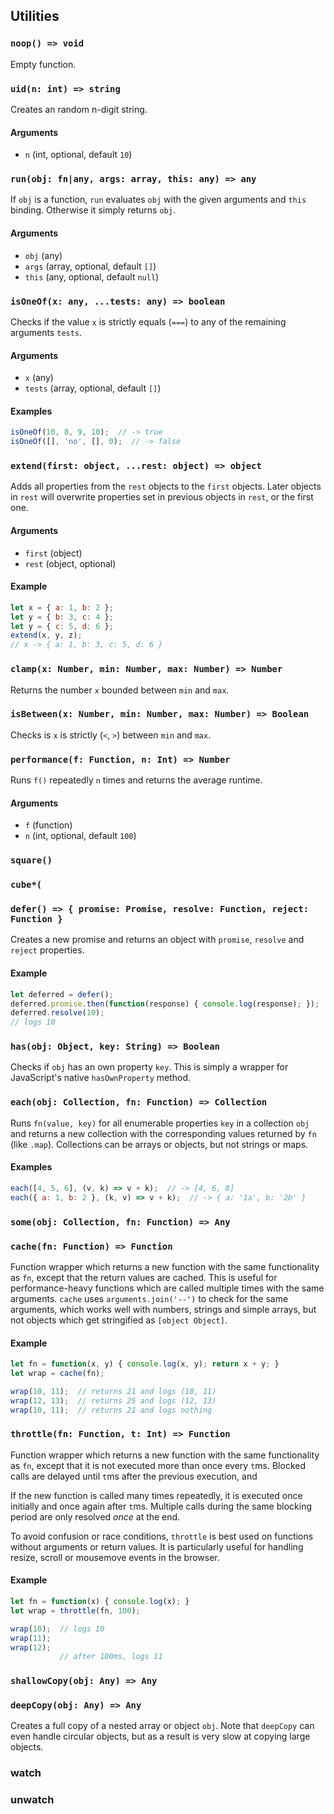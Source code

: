 ## Utilities


### `noop() => void`
Empty function.


### `uid(n: int) => string`
Creates an random n-digit string.

#### Arguments
* `n` (int, optional, default `10`) 



### `run(obj: fn|any, args: array, this: any) => any`
If `obj` is a function, `run` evaluates `obj` with the given arguments and `this` binding. Otherwise it simply returns `obj`.

#### Arguments
* `obj` (any)
* `args` (array, optional, default `[]`)
* `this` (any, optional, default `null`)



### `isOneOf(x: any, ...tests: any) => boolean`
Checks if the value `x` is strictly equals (`===`) to any of the remaining arguments `tests`.

#### Arguments
* `x` (any)
* `tests` (array, optional, default `[]`)

#### Examples
```js
isOneOf(10, 8, 9, 10);  // -> true
isOneOf([], 'no', [], 0);  // -> false
```



### `extend(first: object, ...rest: object) => object`
Adds all properties from the `rest` objects to the `first` objects. Later objects in `rest` will overwrite properties set in previous objects in `rest`, or the first one.

#### Arguments
* `first` (object)
* `rest` (object, optional)

#### Example
```js
let x = { a: 1, b: 2 };
let y = { b: 3, c: 4 };
let y = { c: 5, d: 6 };
extend(x, y, z);
// x -> { a: 1, b: 3, c: 5, d: 6 }
```



### `clamp(x: Number, min: Number, max: Number) => Number`
Returns the number `x` bounded between `min` and `max`.



### `isBetween(x: Number, min: Number, max: Number) => Boolean`
Checks is `x` is strictly (`<`, `>`) between `min` and `max`.


### `performance(f: Function, n: Int) => Number`
Runs `f()` repeatedly `n` times and returns the average runtime.

#### Arguments
* `f` (function)
* `n` (int, optional, default `100`)


### `square()`


### `cube*(`



### `defer() => { promise: Promise, resolve: Function, reject: Function }`
Creates a new promise and returns an object with `promise`, `resolve` and `reject` properties.

#### Example
```js
let deferred = defer();
deferred.promise.then(function(response) { console.log(response); });
deferred.resolve(10);
// logs 10
```



### `has(obj: Object, key: String) => Boolean`
Checks if `obj` has an own property `key`. This is simply a wrapper for JavaScript's native `hasOwnProperty` method.


### `each(obj: Collection, fn: Function) => Collection`
Runs `fn(value, key)` for all enumerable properties `key` in a collection `obj` and returns a new collection with the corresponding values returned by `fn` (like `.map`). Collections can be arrays or objects, but not strings or maps.

#### Examples
```js
each([4, 5, 6], (v, k) => v + k);  // -> [4, 6, 8]
each({ a: 1, b: 2 }, (k, v) => v + k);  // -> { a: '1a', b: '2b' }

```


### `some(obj: Collection, fn: Function) => Any`


### `cache(fn: Function) => Function`
Function wrapper which returns a new function with the same functionality as `fn`, except that the return values are cached. This is useful for performance-heavy functions which are called multiple times with the same arguments. `cache` uses `arguments.join('--')` to check for the same arguments, which works well with numbers, strings and simple arrays, but not objects which get stringified as `[object Object]`.

#### Example
```js
let fn = function(x, y) { console.log(x, y); return x + y; }
let wrap = cache(fn);

wrap(10, 11);  // returns 21 and logs (10, 11)
wrap(12, 13);  // returns 25 and logs (12, 13)
wrap(10, 11);  // returns 21 and logs nothing

```



### `throttle(fn: Function, t: Int) => Function`
Function wrapper which returns a new function with the same functionality as `fn`, except that it is not executed more than once every `t`ms. Blocked calls are delayed until `t`ms after the previous execution, and 

If the new function is called many times repeatedly, it is executed once initially and once again after `t`ms. Multiple calls during the same blocking period are only resolved *once* at the end.

To avoid confusion or race conditions, `throttle` is best used on functions without arguments or return values. It is particularly useful for handling resize, scroll or mousemove events in the browser.


#### Example
```js
let fn = function(x) { console.log(x); }
let wrap = throttle(fn, 100);

wrap(10);  // logs 10
wrap(11);
wrap(12);
           // after 100ms, logs 11

```



### `shallowCopy(obj: Any) => Any`


### `deepCopy(obj: Any) => Any`
Creates a full copy of a nested array or object `obj`. Note that `deepCopy` can even handle circular objects, but as a result is very slow at copying large objects.


### watch


### unwatch
